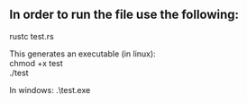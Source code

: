## In order to run the file use the following:

rustc test.rs

This generates an executable (in linux):\
chmod +x test\
./test

In windows:
.\test.exe
